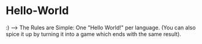 # Hello-World
:)
--> The Rules are Simple: One "Hello World!" per language. 
(You can also spice it up by turning it into a game which ends with the same result). 
